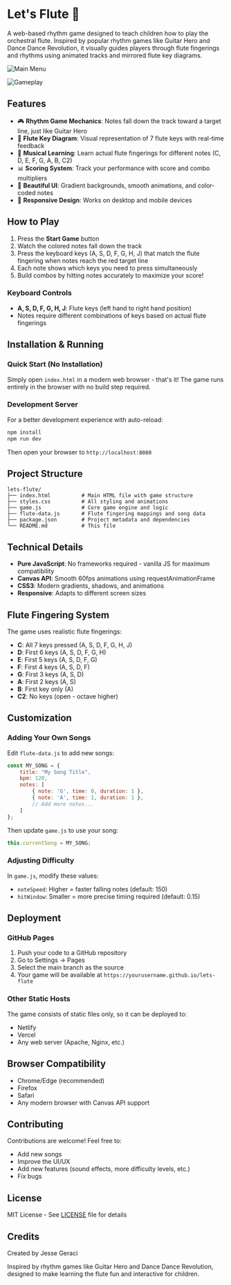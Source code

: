 # Let's Flute 🎵

A web-based rhythm game designed to teach children how to play the orchestral flute. Inspired by popular rhythm games like Guitar Hero and Dance Dance Revolution, it visually guides players through flute fingerings and rhythms using animated tracks and mirrored flute key diagrams.

![Main Menu](https://github.com/user-attachments/assets/8bb0e01d-8d71-4029-b74b-0d4d90745179)

![Gameplay](https://github.com/user-attachments/assets/1884815f-2722-4163-a605-d9e5af1bd658)

## Features

- 🎮 **Rhythm Game Mechanics**: Notes fall down the track toward a target line, just like Guitar Hero
- 🎹 **Flute Key Diagram**: Visual representation of 7 flute keys with real-time feedback
- 🎵 **Musical Learning**: Learn actual flute fingerings for different notes (C, D, E, F, G, A, B, C2)
- 📊 **Scoring System**: Track your performance with score and combo multipliers
- 🎨 **Beautiful UI**: Gradient backgrounds, smooth animations, and color-coded notes
- 📱 **Responsive Design**: Works on desktop and mobile devices

## How to Play

1. Press the **Start Game** button
2. Watch the colored notes fall down the track
3. Press the keyboard keys (A, S, D, F, G, H, J) that match the flute fingering when notes reach the red target line
4. Each note shows which keys you need to press simultaneously
5. Build combos by hitting notes accurately to maximize your score!

### Keyboard Controls

- **A, S, D, F, G, H, J**: Flute keys (left hand to right hand position)
- Notes require different combinations of keys based on actual flute fingerings

## Installation & Running

### Quick Start (No Installation)

Simply open `index.html` in a modern web browser - that's it! The game runs entirely in the browser with no build step required.

### Development Server

For a better development experience with auto-reload:

```bash
npm install
npm run dev
```

Then open your browser to `http://localhost:8080`

## Project Structure

```
lets-flute/
├── index.html          # Main HTML file with game structure
├── styles.css          # All styling and animations
├── game.js             # Core game engine and logic
├── flute-data.js       # Flute fingering mappings and song data
├── package.json        # Project metadata and dependencies
└── README.md           # This file
```

## Technical Details

- **Pure JavaScript**: No frameworks required - vanilla JS for maximum compatibility
- **Canvas API**: Smooth 60fps animations using requestAnimationFrame
- **CSS3**: Modern gradients, shadows, and animations
- **Responsive**: Adapts to different screen sizes

## Flute Fingering System

The game uses realistic flute fingerings:

- **C**: All 7 keys pressed (A, S, D, F, G, H, J)
- **D**: First 6 keys (A, S, D, F, G, H)
- **E**: First 5 keys (A, S, D, F, G)
- **F**: First 4 keys (A, S, D, F)
- **G**: First 3 keys (A, S, D)
- **A**: First 2 keys (A, S)
- **B**: First key only (A)
- **C2**: No keys (open - octave higher)

## Customization

### Adding Your Own Songs

Edit `flute-data.js` to add new songs:

```javascript
const MY_SONG = {
    title: "My Song Title",
    bpm: 120,
    notes: [
        { note: 'G', time: 0, duration: 1 },
        { note: 'A', time: 1, duration: 1 },
        // Add more notes...
    ]
};
```

Then update `game.js` to use your song:
```javascript
this.currentSong = MY_SONG;
```

### Adjusting Difficulty

In `game.js`, modify these values:

- `noteSpeed`: Higher = faster falling notes (default: 150)
- `hitWindow`: Smaller = more precise timing required (default: 0.15)

## Deployment

### GitHub Pages

1. Push your code to a GitHub repository
2. Go to Settings → Pages
3. Select the main branch as the source
4. Your game will be available at `https://yourusername.github.io/lets-flute`

### Other Static Hosts

The game consists of static files only, so it can be deployed to:
- Netlify
- Vercel
- Any web server (Apache, Nginx, etc.)

## Browser Compatibility

- Chrome/Edge (recommended)
- Firefox
- Safari
- Any modern browser with Canvas API support

## Contributing

Contributions are welcome! Feel free to:
- Add new songs
- Improve the UI/UX
- Add new features (sound effects, more difficulty levels, etc.)
- Fix bugs

## License

MIT License - See [LICENSE](LICENSE) file for details

## Credits

Created by Jesse Geraci

Inspired by rhythm games like Guitar Hero and Dance Dance Revolution, designed to make learning the flute fun and interactive for children.
